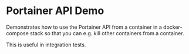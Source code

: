 # Portainer API Demo
Demonstrates how to use the Portainer API from a container in a docker-compose stack so that you can e.g. kill other containers from a container.

This is useful in integration tests.
